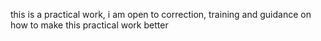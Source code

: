 this is a practical work, i am open to correction, training and guidance on how to make this practical work better
